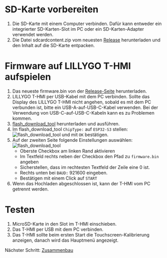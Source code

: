 # SD-Karte vorbereiten

1. Die SD-Karte mit einem Computer verbinden. Dafür kann entweder ein integrierter SD-Karten-Slot im PC oder ein SD-Karten-Adapter verwendet werden.
2. Die Datei sdcardcontent.zip vom neuesten [Release](https://github.com/Dakkaron/T-HMI-PEPmonitor/releases) herunterladen und den Inhalt auf die SD-Karte entpacken.

# Firmware auf LILLYGO T-HMI aufspielen

1. Das neueste firmware.bin von der [Release-Seite](https://github.com/Dakkaron/T-HMI-PEPmonitor/releases) herunterladen.
1. LILLYGO T-HMI per USB-Kabel mit dem PC verbinden. Sollte das Display des LILLYGO T-HMI nicht angehen, sobald es mit dem PC verbunden ist, bitte ein USB-A-auf-USB-C-Kabel verwenden. Bei der Verwendung von USB-C-auf-USB-C-Kabeln kann es zu Problemen kommen.
2. [flash_download_tool](https://www.espressif.com.cn/sites/default/files/tools/flash_download_tool_3.9.5_0.zip) herunterladen und ausführen.
3. Im flash_download_tool `ChipType:` auf `ESP32-S3` stellen:
![flash_download_tool](https://raw.githubusercontent.com/Dakkaron/T-HMI-PEPmonitor/refs/heads/main/docs/images/flashdownloadtool1.png) und mit `OK` bestätigen.
4. Auf der zweiten Seite folgende Einstellungen auswählen:
![flash_download_tool](https://raw.githubusercontent.com/Dakkaron/T-HMI-PEPmonitor/refs/heads/main/docs/images/flashdownloadtool2.png)
   * Oberste Checkbox am linken Rand aktivieren
   * Im Textfeld rechts neben der Checkbox den Pfad zu `firmware.bin` angeben
   * Sicherstellen, dass im rechtesten Textfeld der Zeile eine 0 ist.
   * Rechts unten bei `BAUD:` 921600 eingeben.
   * Bestätigen mit einem Click auf `START`
5. Wenn das Hochladen abgeschlossen ist, kann der T-HMI vom PC getrennt werden.

# Testen

1. MicroSD-Karte in den Slot im T-HMI einschieben.
2. Das T-HMI per USB mit dem PC verbinden.
3. Das T-HMI sollte beim ersten Start die Touchscreen-Kalibrierung anzeigen, danach wird das Hauptmenü angezeigt.

Nächster Schritt: [Zusammenbau]()